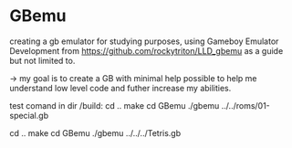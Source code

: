 # GBemu
creating a gb emulator for studying purposes, 
using Gameboy Emulator Development from https://github.com/rockytriton/LLD_gbemu as a guide but not limited to.

-> my goal is to create a GB with minimal help possible to help me understand low level code and futher increase my abilities.

test comand in dir /build:
cd ..
make
cd GBemu
./gbemu ../../roms/01-special.gb

cd ..
make
cd GBemu
./gbemu ../../../Tetris.gb
